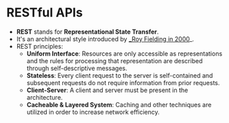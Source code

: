 # RESTful APIs
* **REST** stands for **Representational State Transfer**. 
* It's an architectural style introduced by [_Roy Fielding in 2000](https://www.ics.uci.edu/~fielding/pubs/dissertation/fielding_dissertation.pdf)_.
* REST principles: 
  * __Uniform Interface__: Resources are only accessible as representations and the rules for processing that representation are described through self-descriptive messages.
  * __Stateless__: Every client request to the server is self-contained and subsequent requests do not require information from prior requests.
  * __Client-Server__: A client and server must be present in the architecture.
  * __Cacheable & Layered System__: Caching and other techniques are utilized in order to increase network efficiency.
